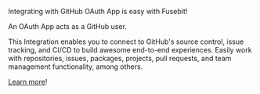 Integrating with GitHub OAuth App is easy with Fusebit!

An OAuth App acts as a GitHub user.

This Integration enables you to connect to GitHub's source control, issue tracking, and CI/CD to build awesome end-to-end experiences. Easily work with repositories, issues, packages, projects, pull requests, and team management functionality, among others.

[Learn more](https://developer.fusebit.io/docs/github)!
